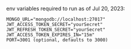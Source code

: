 env variables required to run as of Jul 20, 2023:

```
MONGO_URL="mongodb://localhost:27017"
JWT_ACCESS_TOKEN_SECRET="yourSecret"
JWT_REFRESH_TOKEN_SECRET="yourSecret"
JWT_ACCESS_TOKEN_EXPIRES_IN="15m"
PORT=3001 (optional, defaults to 3000)
```
